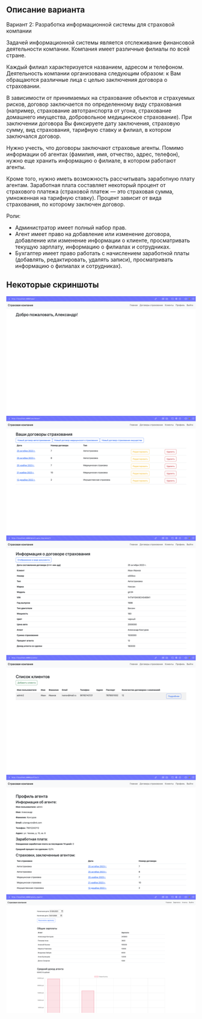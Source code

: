 ## Описание варианта

Вариант 2: Разработка информационной системы для страховой компании

Задачей информационной системы является отслеживание финансовой деятельности компании.
Компания имеет различные филиалы по всей стране.

Каждый филиал 
характеризуется названием, адресом и телефоном. Деятельность компании 
организована следующим образом: к Вам обращаются различные лица с 
целью заключения договора о страховании.

В зависимости от принимаемых на страхование объектов и страхуемых 
рисков, договор заключается по определенному виду страхования (например, 
страхование автотранспорта от угона, страхование домашнего имущества, 
добровольное медицинское страхование). При заключении договора Вы 
фиксируете дату заключения, страховую сумму, вид страхования, тарифную 
ставку и филиал, в котором заключался договор.

Нужно учесть, что договоры заключают страховые агенты. Помимо 
информации об агентах (фамилия, имя, отчество, адрес, телефон), нужно еще 
хранить информацию о филиале, в котором работают агенты.

Кроме того, нужно иметь возможность рассчитывать заработную плату 
агентам. Заработная плата составляет некоторый процент от страхового 
платежа (страховой платеж — это страховая сумма, умноженная на 
тарифную ставку). Процент зависит от вида страхования, по которому 
заключен договор.

Роли:
- Администратор имеет полный набор прав. 
- Агент имеет право на добавление или изменение договора, добавление 
или изменение информации о клиенте, просматривать текущую зарплату, 
информацию о филиалах и сотрудниках.
- Бухгалтер имеет право работать с начислением заработной платы 
(добавлять, редактировать, удалять записи), просматривать информацию о 
филиалах и сотрудниках).

## Некоторые скриншоты
![](photo/1.png)
![](photo/2.png)
![](photo/3.png)
![](photo/4.png)
![](photo/5.png)
![](photo/6.png)